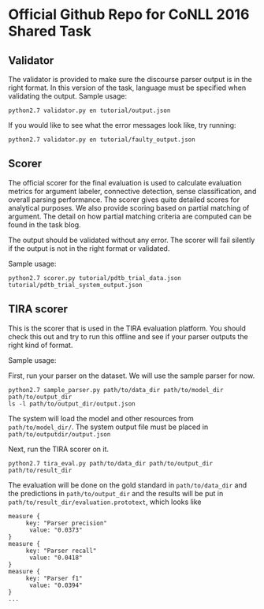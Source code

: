 # Official Github Repo for CoNLL 2016 Shared Task 


## Validator
The validator is provided to make sure the discourse parser output is in the right format. 
In this version of the task, language must be specified when validating the output.
Sample usage:

```
python2.7 validator.py en tutorial/output.json
```

If you would like to see what the error messages look like, try running:
```
python2.7 validator.py en tutorial/faulty_output.json
```

## Scorer
The official scorer for the final evaluation is used to calculate evaluation metrics for argument labeler, connective detection, sense classification, and overall parsing performance.
The scorer gives quite detailed scores for analytical purposes. We also provide scoring based on partial matching of argument. The detail on how partial matching criteria are computed can be found in the task blog.

The output should be validated without any error. The scorer will fail silently if the output is not in the right format or validated.

Sample usage:

```
python2.7 scorer.py tutorial/pdtb_trial_data.json tutorial/pdtb_trial_system_output.json
```

## TIRA scorer
This is the scorer that is used in the TIRA evaluation platform. You should check this out and try to run this offline and see if your parser outputs the right kind of format. 

Sample usage:

First, run your parser on the dataset. We will use the sample parser for now.
```
python2.7 sample_parser.py path/to/data_dir path/to/model_dir path/to/output_dir
ls -l path/to/output_dir/output.json
```
The system will load the model and other resources from `path/to/model_dir/`. The system output file must be placed in `path/to/outputdir/output.json`

Next, run the TIRA scorer on it. 
```
python2.7 tira_eval.py path/to/data_dir path/to/output_dir path/to/result_dir
```
The evaluation will be done on the gold standard in `path/to/data_dir` and the predictions in `path/to/output_dir` and the results will be put in `path/to/result_dir/evaluation.prototext`, which looks like
```
measure {
	 key: "Parser precision"
	  value: "0.0373"
}
measure {
	 key: "Parser recall"
	  value: "0.0418"
}
measure {
	 key: "Parser f1"
	  value: "0.0394"
}
...
```


